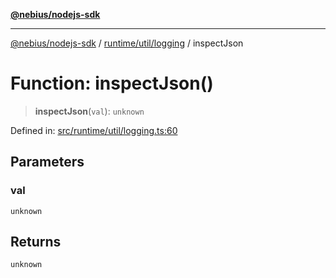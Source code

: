 [**@nebius/nodejs-sdk**](../../../../README.md)

---

[@nebius/nodejs-sdk](../../../../README.md) / [runtime/util/logging](../README.md) / inspectJson

# Function: inspectJson()

> **inspectJson**(`val`): `unknown`

Defined in: [src/runtime/util/logging.ts:60](https://github.com/nebius/nodejs-sdk/blob/a37d220b2851e3bf0d396cb03828d544f584df45/src/runtime/util/logging.ts#L60)

## Parameters

### val

`unknown`

## Returns

`unknown`
